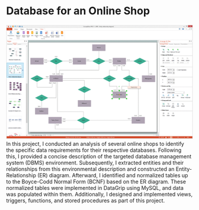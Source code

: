 # Database for an Online Shop
![eer gif](eer.gif)
In this project, I conducted an analysis of several online shops to identify the specific data requirements for their respective databases.
Following this, I provided a concise description of the targeted database management system (DBMS) environment. Subsequently,
I extracted entities and their relationships from this environmental description and constructed an Entity-Relationship (ER) diagram. 
Afterward, I identified and normalized tables up to the Boyce-Codd Normal Form (BCNF) based on the ER diagram. 
These normalized tables were implemented in DataGrip using MySQL, and data was populated within them. 
Additionally, I designed and implemented views, triggers, functions, and stored procedures as part of this project.
